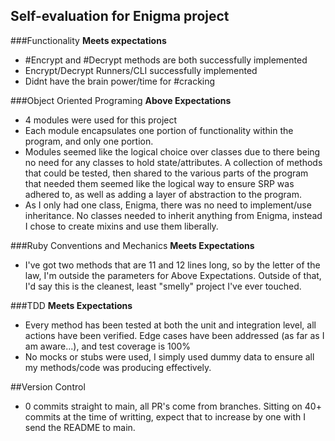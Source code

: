 ## Self-evaluation for Enigma project

###Functionality
**Meets expectations**
- #Encrypt and #Decrypt methods are both successfully implemented
- Encrypt/Decrypt Runners/CLI successfully implemented
- Didnt have the brain power/time for #cracking

###Object Oriented Programing
**Above Expectations**
- 4 modules were used for this project
- Each module encapsulates one portion of functionality within the program, and only one portion.
- Modules seemed like the logical choice over classes due to there being no need for any classes to hold state/attributes. A collection of methods that could be tested, then shared to the various parts of the program that needed them seemed like the logical way to ensure SRP was adhered to, as well as adding a layer of abstraction to the program.
- As I only had one class, Enigma, there was no need to implement/use inheritance. No classes needed to inherit anything from Enigma, instead I chose to create mixins and use them liberally.

###Ruby Conventions and Mechanics
**Meets Expectations**
- I've got two methods that are 11 and 12 lines long, so by the letter of the law, I'm outside the parameters for Above Expectations. Outside of that, I'd say this is the cleanest, least "smelly" project I've ever touched.

###TDD
**Meets Expectations**
- Every method has been tested at both the unit and integration level, all actions have been verified. Edge cases have been addressed (as far as I am aware...), and test coverage is 100%
- No mocks or stubs were used, I simply used dummy data to ensure all my methods/code was producing effectively.

##Version Control
- 0 commits straight to main, all PR's come from branches. Sitting on 40+ commits at the time of writting, expect that to increase by one with I send the README to main.
